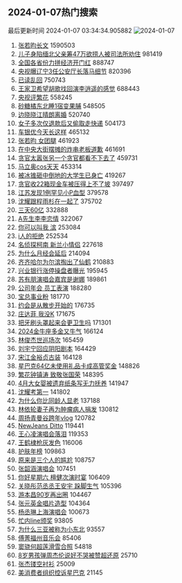 ## 2024-01-07热门搜索 
最后更新时间 2024-01-07 03:34:34.905882 
![2024-01-07](https://imgs-storage.s3.us-east-005.backblazeb2.com/20240107/2024-01-07.png?versionId=4_z8fbbed132d73df8689c40f13_f1173cb66333491b0_d20240106_m193434_c005_v0501011_t0036_u01704569674862) 
1. [张若昀长文](https://s.weibo.com/weibo?q=%E5%BC%A0%E8%8B%A5%E6%98%80%E9%95%BF%E6%96%87&t=31&band_rank=1&Refer=top) 1590503
1. [儿子身陷缅北父亲筹47万欲捞人被司法所劝住](https://s.weibo.com/weibo?q=%23%E5%84%BF%E5%AD%90%E8%BA%AB%E9%99%B7%E7%BC%85%E5%8C%97%E7%88%B6%E4%BA%B2%E7%AD%B947%E4%B8%87%E6%AC%B2%E6%8D%9E%E4%BA%BA%E8%A2%AB%E5%8F%B8%E6%B3%95%E6%89%80%E5%8A%9D%E4%BD%8F%23&t=31&band_rank=2&Refer=top) 981419
1. [全国各省份力拼经济开门红](https://s.weibo.com/weibo?q=%23%E5%85%A8%E5%9B%BD%E5%90%84%E7%9C%81%E4%BB%BD%E5%8A%9B%E6%8B%BC%E7%BB%8F%E6%B5%8E%E5%BC%80%E9%97%A8%E7%BA%A2%23&t=31&band_rank=3&Refer=top) 888747
1. [央视曝辽宁3任公安厅长落马细节](https://s.weibo.com/weibo?q=%23%E5%A4%AE%E8%A7%86%E6%9B%9D%E8%BE%BD%E5%AE%813%E4%BB%BB%E5%85%AC%E5%AE%89%E5%8E%85%E9%95%BF%E8%90%BD%E9%A9%AC%E7%BB%86%E8%8A%82%23&t=31&band_rank=4&Refer=top) 820396
1. [已读乱回](https://s.weibo.com/weibo?q=%23%E5%B7%B2%E8%AF%BB%E4%B9%B1%E5%9B%9E%23&t=31&band_rank=5&Refer=top) 750743
1. [王家卫希望胡歌找回演李逍遥的感觉](https://s.weibo.com/weibo?q=%23%E7%8E%8B%E5%AE%B6%E5%8D%AB%E5%B8%8C%E6%9C%9B%E8%83%A1%E6%AD%8C%E6%89%BE%E5%9B%9E%E6%BC%94%E6%9D%8E%E9%80%8D%E9%81%A5%E7%9A%84%E6%84%9F%E8%A7%89%23&t=31&band_rank=6&Refer=top) 688443
1. [央视评繁花](https://s.weibo.com/weibo?q=%23%E5%A4%AE%E8%A7%86%E8%AF%84%E7%B9%81%E8%8A%B1%23&t=31&band_rank=8&Refer=top) 558245
1. [砂糖橘东北睡1宿变果脯](https://s.weibo.com/weibo?q=%23%E7%A0%82%E7%B3%96%E6%A9%98%E4%B8%9C%E5%8C%97%E7%9D%A11%E5%AE%BF%E5%8F%98%E6%9E%9C%E8%84%AF%23&t=31&band_rank=7&Refer=top) 548505
1. [边晓晓江晴朗离婚](https://s.weibo.com/weibo?q=%E8%BE%B9%E6%99%93%E6%99%93%E6%B1%9F%E6%99%B4%E6%9C%97%E7%A6%BB%E5%A9%9A&t=31&band_rank=9&Refer=top) 520740
1. [女子多次仅退款后又偷取走快递](https://s.weibo.com/weibo?q=%23%E5%A5%B3%E5%AD%90%E5%A4%9A%E6%AC%A1%E4%BB%85%E9%80%80%E6%AC%BE%E5%90%8E%E5%8F%88%E5%81%B7%E5%8F%96%E8%B5%B0%E5%BF%AB%E9%80%92%23&t=31&band_rank=31&Refer=top) 504173
1. [车银优今天长这样](https://s.weibo.com/weibo?q=%E8%BD%A6%E9%93%B6%E4%BC%98%E4%BB%8A%E5%A4%A9%E9%95%BF%E8%BF%99%E6%A0%B7&t=31&band_rank=10&Refer=top) 465132
1. [张若昀 女团腿](https://s.weibo.com/weibo?q=%E5%BC%A0%E8%8B%A5%E6%98%80%20%E5%A5%B3%E5%9B%A2%E8%85%BF&t=31&band_rank=11&Refer=top) 461923
1. [在中央大街摆摊的炸串老板道歉](https://s.weibo.com/weibo?q=%23%E5%9C%A8%E4%B8%AD%E5%A4%AE%E5%A4%A7%E8%A1%97%E6%91%86%E6%91%8A%E7%9A%84%E7%82%B8%E4%B8%B2%E8%80%81%E6%9D%BF%E9%81%93%E6%AD%89%23&t=31&band_rank=12&Refer=top) 461691
1. [贪官太嚣张另一个贪官都看不下去了](https://s.weibo.com/weibo?q=%23%E8%B4%AA%E5%AE%98%E5%A4%AA%E5%9A%A3%E5%BC%A0%E5%8F%A6%E4%B8%80%E4%B8%AA%E8%B4%AA%E5%AE%98%E9%83%BD%E7%9C%8B%E4%B8%8D%E4%B8%8B%E5%8E%BB%E4%BA%86%23&t=31&band_rank=13&Refer=top) 459731
1. [马立奥cos天天](https://s.weibo.com/weibo?q=%23%E9%A9%AC%E7%AB%8B%E5%A5%A5cos%E5%A4%A9%E5%A4%A9%23&t=31&band_rank=14&Refer=top) 453314
1. [被冰锥砸中倒地的大学生已身亡](https://s.weibo.com/weibo?q=%23%E8%A2%AB%E5%86%B0%E9%94%A5%E7%A0%B8%E4%B8%AD%E5%80%92%E5%9C%B0%E7%9A%84%E5%A4%A7%E5%AD%A6%E7%94%9F%E5%B7%B2%E8%BA%AB%E4%BA%A1%23&t=31&band_rank=15&Refer=top) 419267
1. [贪官收22箱现金车被压得上不了坡](https://s.weibo.com/weibo?q=%23%E8%B4%AA%E5%AE%98%E6%94%B622%E7%AE%B1%E7%8E%B0%E9%87%91%E8%BD%A6%E8%A2%AB%E5%8E%8B%E5%BE%97%E4%B8%8A%E4%B8%8D%E4%BA%86%E5%9D%A1%23&t=31&band_rank=16&Refer=top) 397497
1. [江苏发现1例罕见小P血型](https://s.weibo.com/weibo?q=%23%E6%B1%9F%E8%8B%8F%E5%8F%91%E7%8E%B01%E4%BE%8B%E7%BD%95%E8%A7%81%E5%B0%8FP%E8%A1%80%E5%9E%8B%23&t=31&band_rank=17&Refer=top) 379578
1. [沈耀跟程雨杉在一起了](https://s.weibo.com/weibo?q=%E6%B2%88%E8%80%80%E8%B7%9F%E7%A8%8B%E9%9B%A8%E6%9D%89%E5%9C%A8%E4%B8%80%E8%B5%B7%E4%BA%86&t=31&band_rank=18&Refer=top) 375702
1. [三天60亿](https://s.weibo.com/weibo?q=%E4%B8%89%E5%A4%A960%E4%BA%BF&t=31&band_rank=19&Refer=top) 332888
1. [A先生李李恋情](https://s.weibo.com/weibo?q=A%E5%85%88%E7%94%9F%E6%9D%8E%E6%9D%8E%E6%81%8B%E6%83%85&t=31&band_rank=20&Refer=top) 322067
1. [你可以叫我 滨](https://s.weibo.com/weibo?q=%E4%BD%A0%E5%8F%AF%E4%BB%A5%E5%8F%AB%E6%88%91%20%E6%BB%A8&t=31&band_rank=21&Refer=top) 253084
1. [i人的拒绝](https://s.weibo.com/weibo?q=i%E4%BA%BA%E7%9A%84%E6%8B%92%E7%BB%9D&t=31&band_rank=22&Refer=top) 252534
1. [名侦探柯南 新兰小情侣](https://s.weibo.com/weibo?q=%E5%90%8D%E4%BE%A6%E6%8E%A2%E6%9F%AF%E5%8D%97%20%E6%96%B0%E5%85%B0%E5%B0%8F%E6%83%85%E4%BE%A3&t=31&band_rank=23&Refer=top) 227618
1. [为什么月经会延后](https://s.weibo.com/weibo?q=%23%E4%B8%BA%E4%BB%80%E4%B9%88%E6%9C%88%E7%BB%8F%E4%BC%9A%E5%BB%B6%E5%90%8E%23&t=31&band_rank=24&Refer=top) 214094
1. [齐齐哈尔为尔滨掏出了仙鹤](https://s.weibo.com/weibo?q=%23%E9%BD%90%E9%BD%90%E5%93%88%E5%B0%94%E4%B8%BA%E5%B0%94%E6%BB%A8%E6%8E%8F%E5%87%BA%E4%BA%86%E4%BB%99%E9%B9%A4%23&t=31&band_rank=46&Refer=top) 210883
1. [兴业银行涨停操盘者曝光](https://s.weibo.com/weibo?q=%23%E5%85%B4%E4%B8%9A%E9%93%B6%E8%A1%8C%E6%B6%A8%E5%81%9C%E6%93%8D%E7%9B%98%E8%80%85%E6%9B%9D%E5%85%89%23&t=31&band_rank=25&Refer=top) 195945
1. [苏有朋演唱会嘉宾是谢娜](https://s.weibo.com/weibo?q=%23%E8%8B%8F%E6%9C%89%E6%9C%8B%E6%BC%94%E5%94%B1%E4%BC%9A%E5%98%89%E5%AE%BE%E6%98%AF%E8%B0%A2%E5%A8%9C%23&t=31&band_rank=26&Refer=top) 189861
1. [公司年会 员工表演](https://s.weibo.com/weibo?q=%E5%85%AC%E5%8F%B8%E5%B9%B4%E4%BC%9A%20%E5%91%98%E5%B7%A5%E8%A1%A8%E6%BC%94&t=31&band_rank=29&Refer=top) 188280
1. [宝总事业粉](https://s.weibo.com/weibo?q=%E5%AE%9D%E6%80%BB%E4%BA%8B%E4%B8%9A%E7%B2%89&t=31&band_rank=27&Refer=top) 181770
1. [约会是从散步开始的](https://s.weibo.com/weibo?q=%E7%BA%A6%E4%BC%9A%E6%98%AF%E4%BB%8E%E6%95%A3%E6%AD%A5%E5%BC%80%E5%A7%8B%E7%9A%84&t=31&band_rank=28&Refer=top) 176735
1. [庄达菲 我没K](https://s.weibo.com/weibo?q=%E5%BA%84%E8%BE%BE%E8%8F%B2%20%E6%88%91%E6%B2%A1K&t=31&band_rank=48&Refer=top) 171675
1. [把牙刷头罩起来会更卫生吗](https://s.weibo.com/weibo?q=%23%E6%8A%8A%E7%89%99%E5%88%B7%E5%A4%B4%E7%BD%A9%E8%B5%B7%E6%9D%A5%E4%BC%9A%E6%9B%B4%E5%8D%AB%E7%94%9F%E5%90%97%23&t=31&band_rank=29&Refer=top) 171301
1. [2024金牛座多金又牛气](https://s.weibo.com/weibo?q=2024%E9%87%91%E7%89%9B%E5%BA%A7%E5%A4%9A%E9%87%91%E5%8F%88%E7%89%9B%E6%B0%94&t=31&band_rank=30&Refer=top) 166124
1. [林俊杰世巡场次](https://s.weibo.com/weibo?q=%E6%9E%97%E4%BF%8A%E6%9D%B0%E4%B8%96%E5%B7%A1%E5%9C%BA%E6%AC%A1&t=31&band_rank=35&Refer=top) 165459
1. [刘宇宁回应阴阳剧本](https://s.weibo.com/weibo?q=%23%E5%88%98%E5%AE%87%E5%AE%81%E5%9B%9E%E5%BA%94%E9%98%B4%E9%98%B3%E5%89%A7%E6%9C%AC%23&t=31&band_rank=32&Refer=top) 164429
1. [宋江金裕贞古装](https://s.weibo.com/weibo?q=%23%E5%AE%8B%E6%B1%9F%E9%87%91%E8%A3%95%E8%B4%9E%E5%8F%A4%E8%A3%85%23&t=31&band_rank=31&Refer=top) 164128
1. [星巴克64亿未使用礼品卡成高管奖金](https://s.weibo.com/weibo?q=%23%E6%98%9F%E5%B7%B4%E5%85%8B64%E4%BA%BF%E6%9C%AA%E4%BD%BF%E7%94%A8%E7%A4%BC%E5%93%81%E5%8D%A1%E6%88%90%E9%AB%98%E7%AE%A1%E5%A5%96%E9%87%91%23&t=31&band_rank=34&Refer=top) 148826
1. [繁花钟镇涛 致敬张国荣](https://s.weibo.com/weibo?q=%E7%B9%81%E8%8A%B1%E9%92%9F%E9%95%87%E6%B6%9B%20%E8%87%B4%E6%95%AC%E5%BC%A0%E5%9B%BD%E8%8D%A3&t=31&band_rank=33&Refer=top) 148395
1. [4月大女婴被遗弃纸条写无力抚养](https://s.weibo.com/weibo?q=%234%E6%9C%88%E5%A4%A7%E5%A5%B3%E5%A9%B4%E8%A2%AB%E9%81%97%E5%BC%83%E7%BA%B8%E6%9D%A1%E5%86%99%E6%97%A0%E5%8A%9B%E6%8A%9A%E5%85%BB%23&t=31&band_rank=36&Refer=top) 141947
1. [沈耀考第一](https://s.weibo.com/weibo?q=%E6%B2%88%E8%80%80%E8%80%83%E7%AC%AC%E4%B8%80&t=31&band_rank=37&Refer=top) 141802
1. [为什么你比同龄人显老](https://s.weibo.com/weibo?q=%23%E4%B8%BA%E4%BB%80%E4%B9%88%E4%BD%A0%E6%AF%94%E5%90%8C%E9%BE%84%E4%BA%BA%E6%98%BE%E8%80%81%23&t=31&band_rank=38&Refer=top) 137188
1. [林依轮妻子再为肿瘤病人捐发](https://s.weibo.com/weibo?q=%23%E6%9E%97%E4%BE%9D%E8%BD%AE%E5%A6%BB%E5%AD%90%E5%86%8D%E4%B8%BA%E8%82%BF%E7%98%A4%E7%97%85%E4%BA%BA%E6%8D%90%E5%8F%91%23&t=31&band_rank=39&Refer=top) 130812
1. [周扬青曼谷跨年vlog](https://s.weibo.com/weibo?q=%E5%91%A8%E6%89%AC%E9%9D%92%E6%9B%BC%E8%B0%B7%E8%B7%A8%E5%B9%B4vlog&t=31&band_rank=40&Refer=top) 120782
1. [NewJeans Ditto](https://s.weibo.com/weibo?q=NewJeans%20Ditto&t=31&band_rank=41&Refer=top) 119441
1. [王心凌演唱会落泪](https://s.weibo.com/weibo?q=%E7%8E%8B%E5%BF%83%E5%87%8C%E6%BC%94%E5%94%B1%E4%BC%9A%E8%90%BD%E6%B3%AA&t=31&band_rank=42&Refer=top) 119353
1. [王鹤棣枪灰发色](https://s.weibo.com/weibo?q=%23%E7%8E%8B%E9%B9%A4%E6%A3%A3%E6%9E%AA%E7%81%B0%E5%8F%91%E8%89%B2%23&t=31&band_rank=43&Refer=top) 116006
1. [护肤年榜](https://s.weibo.com/weibo?q=%E6%8A%A4%E8%82%A4%E5%B9%B4%E6%A6%9C&t=31&band_rank=44&Refer=top) 109863
1. [原来是三个人的尴尬](https://s.weibo.com/weibo?q=%E5%8E%9F%E6%9D%A5%E6%98%AF%E4%B8%89%E4%B8%AA%E4%BA%BA%E7%9A%84%E5%B0%B4%E5%B0%AC&t=31&band_rank=45&Refer=top) 108757
1. [张韶涵演唱会](https://s.weibo.com/weibo?q=%E5%BC%A0%E9%9F%B6%E6%B6%B5%E6%BC%94%E5%94%B1%E4%BC%9A&t=31&band_rank=47&Refer=top) 107451
1. [你好星期六 檀健次演时宴](https://s.weibo.com/weibo?q=%E4%BD%A0%E5%A5%BD%E6%98%9F%E6%9C%9F%E5%85%AD%20%E6%AA%80%E5%81%A5%E6%AC%A1%E6%BC%94%E6%97%B6%E5%AE%B4&t=31&band_rank=49&Refer=top) 106409
1. [关晓彤范丞丞王安宇 跺脚生气](https://s.weibo.com/weibo?q=%E5%85%B3%E6%99%93%E5%BD%A4%E8%8C%83%E4%B8%9E%E4%B8%9E%E7%8E%8B%E5%AE%89%E5%AE%87%20%E8%B7%BA%E8%84%9A%E7%94%9F%E6%B0%94&t=31&band_rank=41&Refer=top) 105396
1. [游本昌90岁再出圈](https://s.weibo.com/weibo?q=%23%E6%B8%B8%E6%9C%AC%E6%98%8C90%E5%B2%81%E5%86%8D%E5%87%BA%E5%9C%88%23&t=31&band_rank=31&Refer=top) 104467
1. [张元英金唱片造型](https://s.weibo.com/weibo?q=%E5%BC%A0%E5%85%83%E8%8B%B1%E9%87%91%E5%94%B1%E7%89%87%E9%80%A0%E5%9E%8B&t=31&band_rank=48&Refer=top) 104364
1. [杨丞琳上海演唱会](https://s.weibo.com/weibo?q=%E6%9D%A8%E4%B8%9E%E7%90%B3%E4%B8%8A%E6%B5%B7%E6%BC%94%E5%94%B1%E4%BC%9A&t=31&band_rank=49&Refer=top) 100673
1. [忙内line颁奖](https://s.weibo.com/weibo?q=%E5%BF%99%E5%86%85line%E9%A2%81%E5%A5%96&t=31&band_rank=50&Refer=top) 93805
1. [为什么三亚被称为小东北](https://s.weibo.com/weibo?q=%23%E4%B8%BA%E4%BB%80%E4%B9%88%E4%B8%89%E4%BA%9A%E8%A2%AB%E7%A7%B0%E4%B8%BA%E5%B0%8F%E4%B8%9C%E5%8C%97%23&t=31&band_rank=50&Refer=top) 93557
1. [傅菁福州音乐会](https://s.weibo.com/weibo?q=%23%E5%82%85%E8%8F%81%E7%A6%8F%E5%B7%9E%E9%9F%B3%E4%B9%90%E4%BC%9A%23&t=31&band_rank=38&Refer=top) 85406
1. [窦骁何超莲滑雪合照](https://s.weibo.com/weibo?q=%23%E7%AA%A6%E9%AA%81%E4%BD%95%E8%B6%85%E8%8E%B2%E6%BB%91%E9%9B%AA%E5%90%88%E7%85%A7%23&t=31&band_rank=33&Refer=top) 54818
1. [8岁男孩弹周杰伦说好不哭被赞超还原](https://s.weibo.com/weibo?q=%238%E5%B2%81%E7%94%B7%E5%AD%A9%E5%BC%B9%E5%91%A8%E6%9D%B0%E4%BC%A6%E8%AF%B4%E5%A5%BD%E4%B8%8D%E5%93%AD%E8%A2%AB%E8%B5%9E%E8%B6%85%E8%BF%98%E5%8E%9F%23&t=31&band_rank=49&Refer=top) 25710
1. [张杰镂空衬衫](https://s.weibo.com/weibo?q=%23%E5%BC%A0%E6%9D%B0%E9%95%82%E7%A9%BA%E8%A1%AC%E8%A1%AB%23&t=31&band_rank=41&Refer=top) 25009
1. [美消费者组织控诉星巴克](https://s.weibo.com/weibo?q=%23%E7%BE%8E%E6%B6%88%E8%B4%B9%E8%80%85%E7%BB%84%E7%BB%87%E6%8E%A7%E8%AF%89%E6%98%9F%E5%B7%B4%E5%85%8B%23&t=31&band_rank=43&Refer=top) 21145
